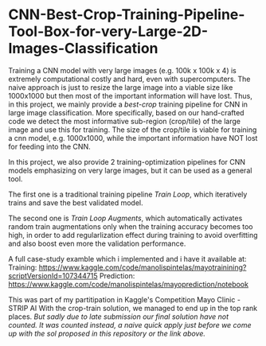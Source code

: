 # CNN-Best-Crop-Training-Pipeline-Tool-Box-for-very-Large-2D-Images-Classification

Training a CNN model with very large images (e.g. 100k x 100k x 4) is extremely computational costly and hard, even with supercomputers.
The naive approach is just to resize the large image into a viable size like 1000x1000 but then most of the important information will have lost.
Thus, in this project, we mainly provide a _best-crop_ training pipeline for CNN in large image  classification.
More specifically, based on our hand-crafted code we detect the most informative sub-region (crop/tile) of the large image and use this for training.
The size of the crop/tile is viable for training a cnn model, e.g. 1000x1000, while the important information have NOT lost for feeding into the CNN.


In this project, we also provide 2 training-optimization pipelines for CNN models
emphasizing on very large images, but it can be used as a general tool.

The first one is a traditional training pipeline  _Train Loop_, which iteratively
trains and save the best validated model.

The second one is  _Train Loop Augments_, which automatically activates random train augmentations
only when the training accuracy becomes too high, in order to add regularlization effect during training to avoid overfitting 
and also boost even more the validation performance.



A full case-study examble which i implemented and i have it available at:
Training: https://www.kaggle.com/code/manolispintelas/mayotrainining?scriptVersionId=107344715
Prediction: https://www.kaggle.com/code/manolispintelas/mayoprediction/notebook

This was part of my partitipation in Kaggle's Competition Mayo Clinic - STRIP AI
With the crop-train solution, we managed to end up in the top rank places. 
_But sadly due to late submission our final solution have not counted. It was counted instead,
a naive quick apply just before we come up with the sol proposed in this repository or the link above._




